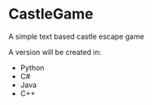# CastleGame
 A simple text based castle escape game
 
 A version will be created in:
 - Python
 - C#
 - Java
 - C++
